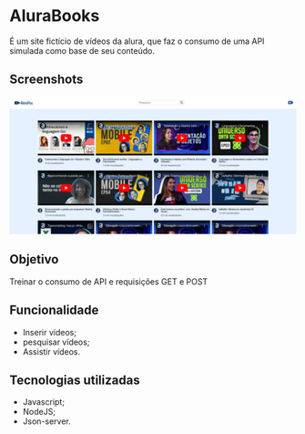# AluraBooks

É um site fictício de vídeos da alura, que faz o consumo de uma API simulada como base de seu conteúdo.
## Screenshots
![Tela inicial do AluraPlay](image.png)

## Objetivo

Treinar o consumo de API e requisições GET e POST

## Funcionalidade

- Inserir vídeos;
- pesquisar vídeos;
- Assistir vídeos.

## Tecnologias utilizadas
* Javascript;
* NodeJS;
* Json-server.
